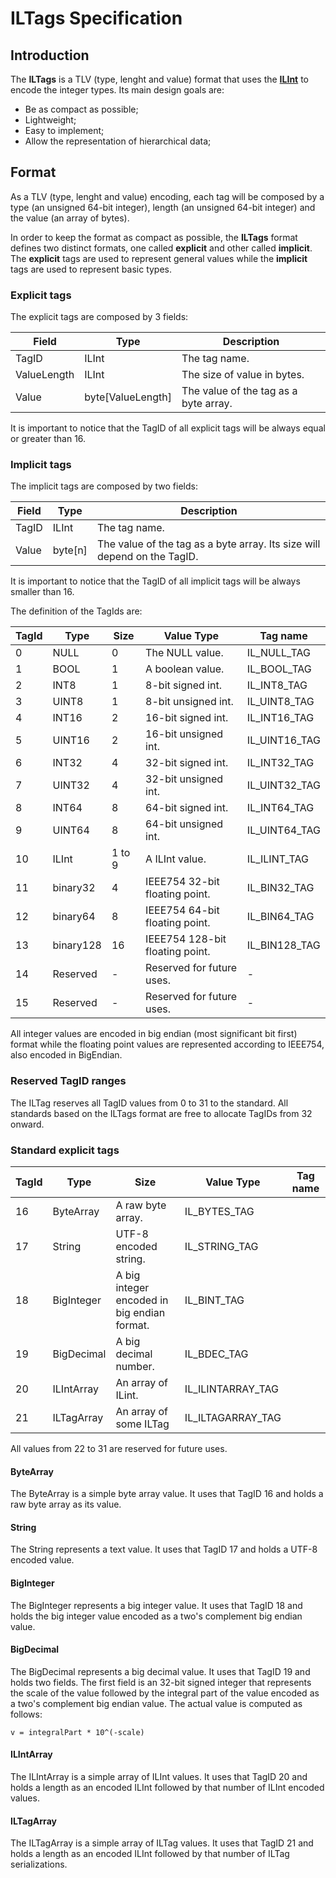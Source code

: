 # ILTags Specification

## Introduction

The **ILTags** is a TLV (type, lenght and value) format that uses the 
[**ILInt**](https://github.com/interlockledger/specification/tree/master/ILInt)
to encode the integer types. Its main design goals are:

* Be as compact as possible;
* Lightweight;
* Easy to implement;
* Allow the representation of hierarchical data;

## Format

As a TLV (type, lenght and value) encoding, each tag will be composed by a type (an
unsigned 64-bit integer), length (an unsigned 64-bit integer) and the value (an array
of bytes).

In order to keep the format as compact as possible, the **ILTags** format defines two
distinct formats, one called **explicit** and other called **implicit**. The **explicit** tags are used to represent general values while the **implicit** tags are used to represent basic types.

### Explicit tags

The explicit tags are composed by 3 fields:

Field | Type | Description
----- | ---- | -----------
TagID | ILInt | The tag name.
ValueLength | ILInt | The size of value in bytes.
Value | byte[ValueLength] | The value of the tag as a byte array.

It is important to notice that the TagID of all explicit tags will be always equal or greater than 16.

### Implicit tags

The implicit tags are composed by two fields:

Field | Type | Description
----- | ---- | -----------
TagID | ILInt | The tag name.
Value | byte[n] | The value of the tag as a byte array. Its size will depend on the TagID.

It is important to notice that the TagID of all implicit tags will be always smaller than 16.

The definition of the TagIds are:

TagId | Type | Size | Value Type | Tag name
----- | ---- | ---- | ---------- | --------
0 | NULL | 0 | The NULL value. | IL_NULL_TAG
1 | BOOL | 1 | A boolean value. | IL_BOOL_TAG
2 | INT8 | 1 | 8-bit signed int. | IL_INT8_TAG
3 | UINT8 | 1 | 8-bit unsigned int. | IL_UINT8_TAG
4 | INT16 | 2 | 16-bit signed int. | IL_INT16_TAG
5 | UINT16 | 2 | 16-bit unsigned int. | IL_UINT16_TAG
6 | INT32 | 4 | 32-bit signed int. | IL_INT32_TAG
7 | UINT32 | 4 | 32-bit unsigned int. | IL_UINT32_TAG
8 | INT64 | 8 | 64-bit signed int. | IL_INT64_TAG
9 | UINT64 | 8 | 64-bit unsigned int. | IL_UINT64_TAG
10 | ILInt | 1 to 9 | A ILInt value. | IL_ILINT_TAG
11 | binary32 | 4 | IEEE754 32-bit floating point. | IL_BIN32_TAG
12 | binary64 | 8 | IEEE754 64-bit floating point. | IL_BIN64_TAG
13 | binary128 | 16 | IEEE754 128-bit floating point. | IL_BIN128_TAG
14 | Reserved | - | Reserved for future uses. | -
15 | Reserved | - | Reserved for future uses. | -

All integer values are encoded in big endian (most significant bit first) format while
the floating point values are represented according to IEEE754, also encoded in BigEndian.

### Reserved TagID ranges

The ILTag reserves all TagID values from 0 to 31 to the standard. All standards based on the ILTags format are free to allocate TagIDs from 32 onward.

### Standard explicit tags

TagId | Type | Size | Value Type | Tag name
----- | ---- | ---- | ---------- | --------
16 | ByteArray | A raw byte array. | IL_BYTES_TAG
17 | String |  UTF-8 encoded string. | IL_STRING_TAG
18 | BigInteger | A big integer encoded in big endian format. | IL_BINT_TAG
19 | BigDecimal | A big decimal number. | IL_BDEC_TAG
20 | ILIntArray | An array of ILint. | IL_ILINTARRAY_TAG
21 | ILTagArray | An array of some ILTag | IL_ILTAGARRAY_TAG

All values from 22 to 31 are reserved for future uses.

#### ByteArray

The ByteArray is a simple byte array value. It uses that TagID 16 and holds a raw byte array as its value.

#### String

The String represents a text value. It uses that TagID 17 and holds a UTF-8 encoded value.

#### BigInteger

The BigInteger represents a big integer value. It uses that TagID 18 and holds the big integer value encoded as a two's complement big endian value.

#### BigDecimal

The BigDecimal represents a big decimal value. It uses that TagID 19 and holds two fields. The first field is an 32-bit signed integer that represents the scale of the value followed by the integral part of the value encoded as a two's complement big endian value. The actual value is computed as follows:

    v = integralPart * 10^(-scale)

#### ILIntArray

The ILIntArray is a simple array of ILInt values. It uses that TagID 20 and holds a length as an encoded ILInt followed by that number of ILInt encoded values.

#### ILTagArray

The ILTagArray is a simple array of ILTag values. It uses that TagID 21 and holds a length as an encoded ILInt followed by that number of ILTag serializations.